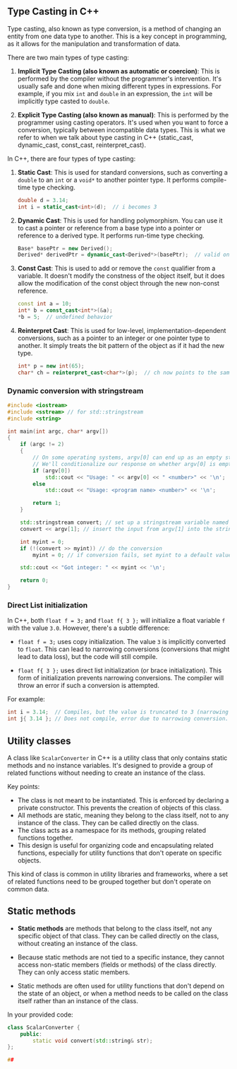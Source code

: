 ## Type Casting in C++

Type casting, also known as type conversion, is a method of changing an entity from one data type to another. This is a key concept in programming, as it allows for the manipulation and transformation of data. 

There are two main types of type casting:

1. **Implicit Type Casting (also known as automatic or coercion)**: This is performed by the compiler without the programmer's intervention. It's usually safe and done when mixing different types in expressions. For example, if you mix `int` and `double` in an expression, the `int` will be implicitly type casted to `double`.

2. **Explicit Type Casting (also known as manual)**: This is performed by the programmer using casting operators. It's used when you want to force a conversion, typically between incompatible data types. This is what we refer to when we talk about type casting in C++ (static_cast, dynamic_cast, const_cast, reinterpret_cast).

In C++, there are four types of type casting:

1. **Static Cast**: This is used for standard conversions, such as converting a `double` to an `int` or a `void*` to another pointer type. It performs compile-time type checking.
    ```cpp
    double d = 3.14;
    int i = static_cast<int>(d);  // i becomes 3
    ```

2. **Dynamic Cast**: This is used for handling polymorphism. You can use it to cast a pointer or reference from a base type into a pointer or reference to a derived type. It performs run-time type checking.
    ```cpp
    Base* basePtr = new Derived();
    Derived* derivedPtr = dynamic_cast<Derived*>(basePtr);  // valid only if basePtr indeed points to a Derived object
    ```

3. **Const Cast**: This is used to add or remove the `const` qualifier from a variable. It doesn't modify the constness of the object itself, but it does allow the modification of the const object through the new non-const reference.
    ```cpp
    const int a = 10;
    int* b = const_cast<int*>(&a);
    *b = 5;  // undefined behavior
    ```

4. **Reinterpret Cast**: This is used for low-level, implementation-dependent conversions, such as a pointer to an integer or one pointer type to another. It simply treats the bit pattern of the object as if it had the new type.
    ```cpp
    int* p = new int(65);
    char* ch = reinterpret_cast<char*>(p);  // ch now points to the same memory location as p
    ```

### Dynamic conversion with stringstream

```cpp
#include <iostream>
#include <sstream> // for std::stringstream
#include <string>

int main(int argc, char* argv[])
{
    if (argc != 2)
    {
        // On some operating systems, argv[0] can end up as an empty string instead of the program's name.
        // We'll conditionalize our response on whether argv[0] is empty or not.
        if (argv[0])
            std::cout << "Usage: " << argv[0] << " <number>" << '\n';
        else
            std::cout << "Usage: <program name> <number>" << '\n';

        return 1;
    }

    std::stringstream convert; // set up a stringstream variable named convert
    convert << argv[1]; // insert the input from argv[1] into the stringstream

    int myint = 0;
    if (!(convert >> myint)) // do the conversion
        myint = 0; // if conversion fails, set myint to a default value

    std::cout << "Got integer: " << myint << '\n';

    return 0;
}
```


### Direct List initialization


In C++, both `float f = 3;` and `float f{ 3 };` will initialize a float variable `f` with the value `3.0`. However, there's a subtle difference:

- `float f = 3;` uses copy initialization. The value `3` is implicitly converted to `float`. This can lead to narrowing conversions (conversions that might lead to data loss), but the code will still compile.

- `float f{ 3 };` uses direct list initialization (or brace initialization). This form of initialization prevents narrowing conversions. The compiler will throw an error if such a conversion is attempted.

For example:

```cpp
int i = 3.14;  // Compiles, but the value is truncated to 3 (narrowing conversion).
int j{ 3.14 }; // Does not compile, error due to narrowing conversion.
```

## Utility classes

A class like `ScalarConverter` in C++ is a utility class that only contains static methods and no instance variables. It's designed to provide a group of related functions without needing to create an instance of the class. 

Key points:

- The class is not meant to be instantiated. This is enforced by declaring a private constructor. This prevents the creation of objects of this class.
- All methods are static, meaning they belong to the class itself, not to any instance of the class. They can be called directly on the class.
- The class acts as a namespace for its methods, grouping related functions together.
- This design is useful for organizing code and encapsulating related functions, especially for utility functions that don't operate on specific objects.

This kind of class is common in utility libraries and frameworks, where a set of related functions need to be grouped together but don't operate on common data.

## Static methods

- **Static methods** are methods that belong to the class itself, not any specific object of that class. They can be called directly on the class, without creating an instance of the class.

- Because static methods are not tied to a specific instance, they cannot access non-static members (fields or methods) of the class directly. They can only access static members.

- Static methods are often used for utility functions that don't depend on the state of an object, or when a method needs to be called on the class itself rather than an instance of the class.

In your provided code:

```cpp
class ScalarConverter {
    public:
        static void convert(std::string& str);
};

##